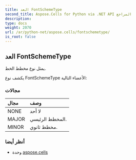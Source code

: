 ```yaml
---
title: العد FontSchemeType
second_title: Aspose.Cells for Python via .NET API المراجع
description:
type: docs
weight: 2070
url: /ar/python-net/aspose.cells/fontschemetype/
is_root: false
---
```

##  العد FontSchemeType
يمثل نوع مخطط الخط.



يكشف نوع FontSchemeType الأعضاء التالية:

###  مجالات
| مجال| وصف|
| :- | :- |
| NONE | لا أحد|
| MAJOR | المخطط الرئيسي.|
| MINOR | مخطط ثانوي.|



###  أنظر أيضا
* وحدة [aspose.cells](..)
